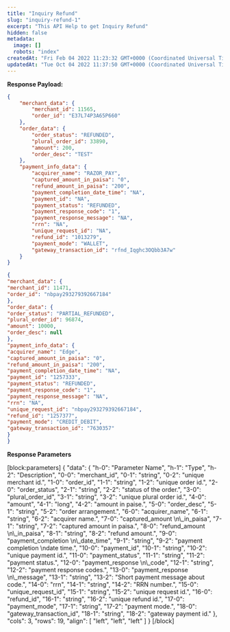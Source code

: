 ```yaml
---
title: "Inquiry Refund"
slug: "inquiry-refund-1"
excerpt: "This API Help to get Inquiry Refund"
hidden: false
metadata: 
  image: []
  robots: "index"
createdAt: "Fri Feb 04 2022 11:23:32 GMT+0000 (Coordinated Universal Time)"
updatedAt: "Tue Oct 04 2022 11:37:50 GMT+0000 (Coordinated Universal Time)"
---
```

**Response Payload:** 

```json 200 Success
{
    "merchant_data": {
        "merchant_id": 11565,
        "order_id": "E37L74P3A65P660"
    },
    "order_data": {
        "order_status": "REFUNDED",
        "plural_order_id": 33890,
        "amount": 200,
        "order_desc": "TEST"
    },
    "payment_info_data": {
        "acquirer_name": "RAZOR_PAY",
        "captured_amount_in_paisa": "0",
        "refund_amount_in_paisa": "200",
        "payment_completion_date_time": "NA",
        "payment_id": "NA",
        "payment_status": "REFUNDED",
        "payment_response_code": "1",
        "payment_response_message": "NA",
        "rrn": "NA",
        "unique_request_id": "NA",
        "refund_id": "1013279",
        "payment_mode": "WALLET",
        "gateway_transaction_id": "rfnd_Iqghc3OQbb3A7w"
    }
}
```
```json Partial refund's inquiry
{
"merchant_data": {
"merchant_id": 11471,
"order_id": "nbpay293279392667184"
},
"order_data": {
"order_status": "PARTIAL_REFUNDED",
"plural_order_id": 96874,
"amount": 10000,
"order_desc": null
},
"payment_info_data": {
"acquirer_name": "Edge",
"captured_amount_in_paisa": "0",
"refund_amount_in_paisa": "200",
"payment_completion_date_time": "NA",
"payment_id": "1257333",
"payment_status": "REFUNDED",
"payment_response_code": "1",
"payment_response_message": "NA",
"rrn": "NA",
"unique_request_id": "nbpay293279392667184",
"refund_id": "1257377",
"payment_mode": "CREDIT_DEBIT",
"gateway_transaction_id": "7630357"
}
}
```

**Response Parameters** 

[block:parameters]
{
  "data": {
    "h-0": "Parameter Name",
    "h-1": "Type",
    "h-2": "Description",
    "0-0": "merchant_id",
    "0-1": "string",
    "0-2": "unique merchant id.",
    "1-0": "order_id",
    "1-1": "string",
    "1-2": "unique order id.",
    "2-0": "order_status",
    "2-1": "string",
    "2-2": "status of the order.",
    "3-0": "plural_order_id",
    "3-1": "string",
    "3-2": "unique plural order id.",
    "4-0": "amount",
    "4-1": "long",
    "4-2": "amount in paise.",
    "5-0": "order_desc",
    "5-1": "string",
    "5-2": "order arrangement.",
    "6-0": "acquirer_name",
    "6-1": "string",
    "6-2": "acquirer name.",
    "7-0": "captured_amount  \n\\_in_paisa",
    "7-1": "string",
    "7-2": "captured amount in paisa.",
    "8-0": "refund_amount  \n\\_in_paisa",
    "8-1": "string",
    "8-2": "refund amount.",
    "9-0": "payment_completion  \n\\_date_time",
    "9-1": "string",
    "9-2": "payment completion  \ndate time.",
    "10-0": "payment_id",
    "10-1": "string",
    "10-2": "unique payment id.",
    "11-0": "payment_status",
    "11-1": "string",
    "11-2": "payment status.",
    "12-0": "payment_response  \n\\_code",
    "12-1": "string",
    "12-2": "payment response codes.",
    "13-0": "payment_response  \n\\_message",
    "13-1": "string",
    "13-2": "Short payment message about code.",
    "14-0": "rrn",
    "14-1": "string",
    "14-2": "RRN number.",
    "15-0": "unique_request_id",
    "15-1": "string",
    "15-2": "unique request id.",
    "16-0": "refund_id",
    "16-1": "string",
    "16-2": "unique refund id.",
    "17-0": "payment_mode",
    "17-1": "string",
    "17-2": "payment mode.",
    "18-0": "gateway_transaction_id",
    "18-1": "string",
    "18-2": "gateway payment id."
  },
  "cols": 3,
  "rows": 19,
  "align": [
    "left",
    "left",
    "left"
  ]
}
[/block]
